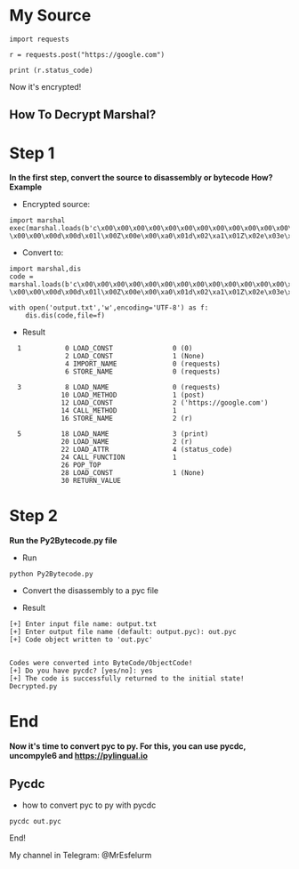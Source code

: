 # My Source

```
import requests

r = requests.post("https://google.com")

print (r.status_code)
```
Now it's encrypted!

## How To Decrypt Marshal?

# Step 1

<b>In the first step, convert the source to disassembly or bytecode
How?
Example</b>

- Encrypted source:

```
import marshal
exec(marshal.loads(b'c\x00\x00\x00\x00\x00\x00\x00\x00\x00\x00\x00\x00\x00\x00\x00\x00\x03\x00\x00\x00@\x00\x00\x00s \x00\x00\x00d\x00d\x01l\x00Z\x00e\x00\xa0\x01d\x02\xa1\x01Z\x02e\x03e\x02j\x04\x83\x01\x01\x00d\x01S\x00)\x03\xe9\x00\x00\x00\x00Nz\x12https://google.com)\x05Z\x08requestsZ\x04post\xda\x01r\xda\x05printZ\x0bstatus_code\xa9\x00r\x03\x00\x00\x00r\x03\x00\x00\x00\xda\x00\xda\x08<module>\x01\x00\x00\x00s\x06\x00\x00\x00\x08\x00\n\x02\x0e\x02'))
```

- Convert to:

```
import marshal,dis
code = marshal.loads(b'c\x00\x00\x00\x00\x00\x00\x00\x00\x00\x00\x00\x00\x00\x00\x00\x00\x03\x00\x00\x00@\x00\x00\x00s \x00\x00\x00d\x00d\x01l\x00Z\x00e\x00\xa0\x01d\x02\xa1\x01Z\x02e\x03e\x02j\x04\x83\x01\x01\x00d\x01S\x00)\x03\xe9\x00\x00\x00\x00Nz\x12https://google.com)\x05Z\x08requestsZ\x04post\xda\x01r\xda\x05printZ\x0bstatus_code\xa9\x00r\x03\x00\x00\x00r\x03\x00\x00\x00\xda\x00\xda\x08<module>\x01\x00\x00\x00s\x06\x00\x00\x00\x08\x00\n\x02\x0e\x02')

with open('output.txt','w',encoding='UTF-8') as f:
    dis.dis(code,file=f)
```

- Result

```
  1           0 LOAD_CONST               0 (0)
              2 LOAD_CONST               1 (None)
              4 IMPORT_NAME              0 (requests)
              6 STORE_NAME               0 (requests)

  3           8 LOAD_NAME                0 (requests)
             10 LOAD_METHOD              1 (post)
             12 LOAD_CONST               2 ('https://google.com')
             14 CALL_METHOD              1
             16 STORE_NAME               2 (r)

  5          18 LOAD_NAME                3 (print)
             20 LOAD_NAME                2 (r)
             22 LOAD_ATTR                4 (status_code)
             24 CALL_FUNCTION            1
             26 POP_TOP
             28 LOAD_CONST               1 (None)
             30 RETURN_VALUE

```

# Step 2

<b>Run the Py2Bytecode.py file</b>

- Run

```
python Py2Bytecode.py
```

- Convert the disassembly to a pyc file

- Result

```
[+] Enter input file name: output.txt
[+] Enter output file name (default: output.pyc): out.pyc
[+] Code object written to 'out.pyc'


Codes were converted into ByteCode/ObjectCode!
[+] Do you have pycdc? [yes/no]: yes
[+] The code is successfully returned to the initial state! Decrypted.py
```
# End

<b>Now it's time to convert pyc to py. For this, you can use pycdc, uncompyle6 and https://pylingual.io</b>

## Pycdc

- how to convert pyc to py with pycdc

```
pycdc out.pyc
```

End!


My channel in Telegram: @MrEsfelurm

